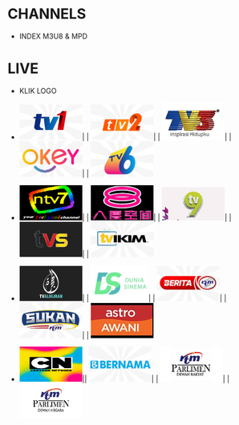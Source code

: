# CHANNELS 
* INDEX M3U8 & MPD

# LIVE
* KLIK LOGO

* [<img src="https://github.com/MIFNtechnology/siaranMy/raw/main/logo/Tv1.png" alt="Tv1" width="125" />](https://mifntechnology.github.io/siaranMy/channels/Tv1)| |
[<img src="https://github.com/MIFNtechnology/siaranMy/raw/main/logo/Tv2.png" alt="Tv2" width="125" />](https://mifntechnology.github.io/siaranMy/channels/Tv2)| |
[<img src="https://github.com/MIFNtechnology/siaranMy/raw/main/logo/Tv3.png" alt="Tv3" width="125" />](https://mifntechnology.github.io/siaranMy/channels/Tv3)| |
[<img src="https://github.com/MIFNtechnology/siaranMy/raw/main/logo/OkeyTv.png " alt="OkeyTv" width="125" />](https://mifntechnology.github.io/siaranMy/channels/TvOkey)| |
[<img src="https://github.com/MIFNtechnology/siaranMy/raw/main/logo/Tv6.png" alt="Tv6" width="125" />](https://mifntechnology.github.io/siaranMy/channels/Tv6)

* [<img src="https://github.com/MIFNtechnology/siaranMy/raw/main/logo/DidikTv.png" alt="DidikTv" width="125" height="70" />](https://mifntechnology.github.io/siaranMy/channels/DidikTvKPM)| |
[<img src="https://github.com/MIFNtechnology/siaranMy/raw/main/logo/8tv.png" alt="8tv" width="125" height="70" />](https://mifntechnology.github.io/siaranMy/channels/8tv)| |
[<img src="https://github.com/MIFNtechnology/siaranMy/raw/main/logo/Tv9.png" alt="Tv9" width="125" />](https://mifntechnology.github.io/siaranMy/channels/Tv9)| |
[<img src="https://github.com/MIFNtechnology/siaranMy/raw/main/logo/Tvs.jpg" alt="Tvs" width="125" />](https://mifntechnology.github.io/siaranMy/channels/Tvs)| |
[<img src="https://github.com/MIFNtechnology/siaranMy/raw/main/logo/TvIkim.png" alt="TvIkim" width="125" />](https://mifntechnology.github.io/siaranMy/channels/TvIkim)

* [<img src="https://github.com/MIFNtechnology/siaranMy/raw/main/logo/TvAlhijrah.png" alt="TvIkim" width="125" height="70" />](https://mifntechnology.github.io/siaranMy/channels/TvAlhijrah)| |
[<img src="https://github.com/MIFNtechnology/siaranMy/raw/main/logo/DuniaSinema.png" alt="DuniaSinema" width="115" />](https://mifntechnology.github.io/siaranMy/channels/DuniaSinema)| |
[<img src="https://github.com/MIFNtechnology/siaranMy/raw/main/logo/BeritaRtm.png " alt="BeritaRtm" width="125" />](https://mifntechnology.github.io/siaranMy/channels/BeritaRTM)| |
[<img src="https://github.com/MIFNtechnology/siaranMy/raw/main/logo/SukanRtm.png" alt="SukanRtm" width="125" />](https://mifntechnology.github.io/siaranMy/channels/SukanRTM)| |
[<img src="https://github.com/MIFNtechnology/siaranMy/raw/main/logo/AstroAwani.png" alt="AstroAwani" width="125" height="70" />](https://mifntechnology.github.io/siaranMy/channels/AstroAwani)

* [<img src="https://github.com/MIFNtechnology/siaranMy/raw/main/logo/CN.png" alt="CartoonNetwork" width="125" height="70" />](https://mifntechnology.github.io/siaranMy/channels/CartoonNetwork)||
[<img src="https://github.com/MIFNtechnology/siaranMy/raw/main/logo/Bernama.png" alt="Bernama" width="125" />](https://mifntechnology.github.io/siaranMy/channels/Bernama)| |
[<img src="https://github.com/MIFNtechnology/siaranMy/raw/main/logo/DewanRakyat.png" alt="DewanRakyat" width="125" height="70" />](https://mifntechnology.github.io/siaranMy/channels/DewanRakyat)| |
[<img src="https://github.com/MIFNtechnology/siaranMy/raw/main/logo/DewanNegara.png" alt="DewanNegara" width="125" height="70"/>](https://mifntechnology.github.io/siaranMy/channels/DewanNegara)

